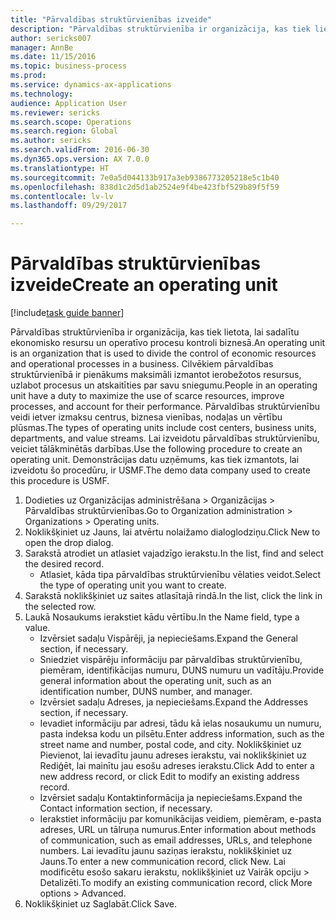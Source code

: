 ```yaml
--- 
title: "Pārvaldības struktūrvienības izveide"
description: "Pārvaldības struktūrvienība ir organizācija, kas tiek lietota, lai sadalītu ekonomisko resursu un operatīvo procesu kontroli biznesā."
author: sericks007
manager: AnnBe
ms.date: 11/15/2016
ms.topic: business-process
ms.prod: 
ms.service: dynamics-ax-applications
ms.technology: 
audience: Application User
ms.reviewer: sericks
ms.search.scope: Operations
ms.search.region: Global
ms.author: sericks
ms.search.validFrom: 2016-06-30
ms.dyn365.ops.version: AX 7.0.0
ms.translationtype: HT
ms.sourcegitcommit: 7e0a5d044133b917a3eb9386773205218e5c1b40
ms.openlocfilehash: 838d1c2d5d1ab2524e9f4be423fbf529b89f5f59
ms.contentlocale: lv-lv
ms.lasthandoff: 09/29/2017

---
```

# <a name="create-an-operating-unit"></a><span data-ttu-id="4c6ef-103">Pārvaldības struktūrvienības izveide</span><span class="sxs-lookup"><span data-stu-id="4c6ef-103">Create an operating unit</span></span>

[!include[task guide banner](../../includes/task-guide-banner.md)]

<span data-ttu-id="4c6ef-104">Pārvaldības struktūrvienība ir organizācija, kas tiek lietota, lai sadalītu ekonomisko resursu un operatīvo procesu kontroli biznesā.</span><span class="sxs-lookup"><span data-stu-id="4c6ef-104">An operating unit is an organization that is used to divide the control of economic resources and operational processes in a business.</span></span> <span data-ttu-id="4c6ef-105">Cilvēkiem pārvaldības struktūrvienībā ir pienākums maksimāli izmantot ierobežotos resursus, uzlabot procesus un atskaitīties par savu sniegumu.</span><span class="sxs-lookup"><span data-stu-id="4c6ef-105">People in an operating unit have a duty to maximize the use of scarce resources, improve processes, and account for their performance.</span></span> <span data-ttu-id="4c6ef-106">Pārvaldības struktūrvienību veidi ietver izmaksu centrus, biznesa vienības, nodaļas un vērtību plūsmas.</span><span class="sxs-lookup"><span data-stu-id="4c6ef-106">The types of operating units include cost centers, business units, departments, and value streams.</span></span> <span data-ttu-id="4c6ef-107">Lai izveidotu pārvaldības struktūrvienību, veiciet tālākminētās darbības.</span><span class="sxs-lookup"><span data-stu-id="4c6ef-107">Use the following procedure to create an operating unit.</span></span> <span data-ttu-id="4c6ef-108">Demonstrācijas datu uzņēmums, kas tiek izmantots, lai izveidotu šo procedūru, ir USMF.</span><span class="sxs-lookup"><span data-stu-id="4c6ef-108">The demo data company used to create this procedure is USMF.</span></span>

1. <span data-ttu-id="4c6ef-109">Dodieties uz Organizācijas administrēšana > Organizācijas > Pārvaldības struktūrvienības.</span><span class="sxs-lookup"><span data-stu-id="4c6ef-109">Go to Organization administration > Organizations > Operating units.</span></span>
2. <span data-ttu-id="4c6ef-110">Noklikšķiniet uz Jauns, lai atvērtu nolaižamo dialoglodziņu.</span><span class="sxs-lookup"><span data-stu-id="4c6ef-110">Click New to open the drop dialog.</span></span>
3. <span data-ttu-id="4c6ef-111">Sarakstā atrodiet un atlasiet vajadzīgo ierakstu.</span><span class="sxs-lookup"><span data-stu-id="4c6ef-111">In the list, find and select the desired record.</span></span>
    * <span data-ttu-id="4c6ef-112">Atlasiet, kāda tipa pārvaldības struktūrvienību vēlaties veidot.</span><span class="sxs-lookup"><span data-stu-id="4c6ef-112">Select the type of operating unit you want to create.</span></span>  
4. <span data-ttu-id="4c6ef-113">Sarakstā noklikšķiniet uz saites atlasītajā rindā.</span><span class="sxs-lookup"><span data-stu-id="4c6ef-113">In the list, click the link in the selected row.</span></span>
5. <span data-ttu-id="4c6ef-114">Laukā Nosaukums ierakstiet kādu vērtību.</span><span class="sxs-lookup"><span data-stu-id="4c6ef-114">In the Name field, type a value.</span></span>
    * <span data-ttu-id="4c6ef-115">Izvērsiet sadaļu Vispārēji, ja nepieciešams.</span><span class="sxs-lookup"><span data-stu-id="4c6ef-115">Expand the General section, if necessary.</span></span>  
    * <span data-ttu-id="4c6ef-116">Sniedziet vispārēju informāciju par pārvaldības struktūrvienību, piemēram, identifikācijas numuru, DUNS numuru un vadītāju.</span><span class="sxs-lookup"><span data-stu-id="4c6ef-116">Provide general information about the operating unit, such as an identification number, DUNS number, and manager.</span></span>    
    * <span data-ttu-id="4c6ef-117">Izvērsiet sadaļu Adreses, ja nepieciešams.</span><span class="sxs-lookup"><span data-stu-id="4c6ef-117">Expand the Addresses section, if necessary.</span></span>  
    * <span data-ttu-id="4c6ef-118">Ievadiet informāciju par adresi, tādu kā ielas nosaukumu un numuru, pasta indeksa kodu un pilsētu.</span><span class="sxs-lookup"><span data-stu-id="4c6ef-118">Enter address information, such as the street name and number, postal code, and city.</span></span> <span data-ttu-id="4c6ef-119">Noklikšķiniet uz Pievienot, lai ievadītu jaunu adreses ierakstu, vai noklikšķiniet uz Rediģēt, lai mainītu jau esošu adreses ierakstu.</span><span class="sxs-lookup"><span data-stu-id="4c6ef-119">Click Add to enter a new address record, or click Edit to modify an existing address record.</span></span>   
    * <span data-ttu-id="4c6ef-120">Izvērsiet sadaļu Kontaktinformācija ja nepieciešams.</span><span class="sxs-lookup"><span data-stu-id="4c6ef-120">Expand the Contact information section, if necessary.</span></span>  
    * <span data-ttu-id="4c6ef-121">Ierakstiet informāciju par komunikācijas veidiem, piemēram, e-pasta adreses, URL un tālruņa numurus.</span><span class="sxs-lookup"><span data-stu-id="4c6ef-121">Enter information about methods of communication, such as email addresses, URLs, and telephone numbers.</span></span> <span data-ttu-id="4c6ef-122">Lai ievadītu jaunu saziņas ierakstu, noklikšķiniet uz Jauns.</span><span class="sxs-lookup"><span data-stu-id="4c6ef-122">To enter a new communication record, click New.</span></span> <span data-ttu-id="4c6ef-123">Lai modificētu esošo sakaru ierakstu, noklikšķiniet uz Vairāk opciju > Detalizēti.</span><span class="sxs-lookup"><span data-stu-id="4c6ef-123">To modify an existing communication record, click More options > Advanced.</span></span>   
6. <span data-ttu-id="4c6ef-124">Noklikšķiniet uz Saglabāt.</span><span class="sxs-lookup"><span data-stu-id="4c6ef-124">Click Save.</span></span>


